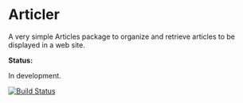 Articler
========

A very simple Articles package to organize and retrieve articles to be displayed
in a web site.

**Status:**

In development.

[![Build Status](https://travis-ci.org/ivannpaz/Articler.png?branch=master)](https://travis-ci.org/ivannpaz/Articler)
